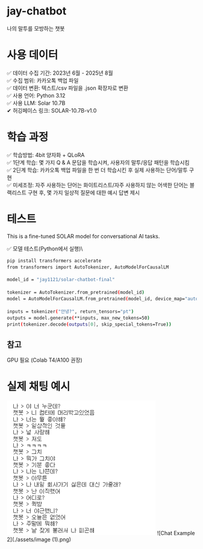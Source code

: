# jay-chatbot
나의 말투를 모방하는 챗봇

# 사용 데이터
✅ 데이터 수집 기간: 2023년 6월 - 2025년 8월\
✅ 수집 범위: 카카오톡 백업 파일\
✅ 데이터 변환: 텍스트/csv 파일을 .json 확장자로 변환\
✅ 사용 언어: Python 3.12\
✅ 사용 LLM: Solar 10.7B\
✔ 허깅페이스 링크: SOLAR-10.7B-v1.0

# 학습 과정
✅ 학습방법: 4bit 양자화 + QLoRA\
✅ 1단계 학습: 몇 가지 Q & A 문답을 학습시켜, 사용자의 말투/응답 패턴을 학습시킴\
✅ 2딘계 학습: 카카오톡 백업 파일을 한 번 더 학습시킨 후 실제 사용하는 단어/말투 구현\
✅ 미세조정: 자주 사용하는 단어는 화이트리스트/자주 사용하지 않는 어색한 단어는 블랙리스트 구현 후, 몇 가지 일상적 질문에 대한 예시 답변 제시

# 테스트 
This is a fine-tuned SOLAR model for conversational AI tasks.

✅ 모델 테스트(Python에서 실행)\

```bash
pip install transformers accelerate
from transformers import AutoTokenizer, AutoModelForCausalLM

model_id = "jay1121/solar-chatbot-final"

tokenizer = AutoTokenizer.from_pretrained(model_id)
model = AutoModelForCausalLM.from_pretrained(model_id, device_map="auto")

inputs = tokenizer("안녕?", return_tensors="pt")
outputs = model.generate(**inputs, max_new_tokens=50)
print(tokenizer.decode(outputs[0], skip_special_tokens=True))

```

## 참고
GPU 필요 (Colab T4/A100 권장)

# 실제 채팅 예시
![Chat Example 1](./assets/image.png)
![Chat Example 2](./assets/image (1).png)


